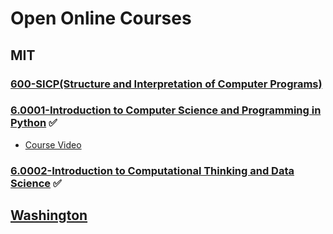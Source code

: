 # Open Online Courses

## MIT
### [600-SICP(Structure and Interpretation of Computer Programs)](https://ocw.mit.edu/courses/electrical-engineering-and-computer-science/6-001-structure-and-interpretation-of-computer-programs-spring-2005/)
### [6.0001-Introduction to Computer Science and Programming in Python](https://ocw.mit.edu/courses/electrical-engineering-and-computer-science/6-0001-introduction-to-computer-science-and-programming-in-python-fall-2016/) ✅
* [Course Video](https://www.youtube.com/playlist?list=PLUl4u3cNGP619EG1wp0kT-7rDE_Az5TNd)

### [6.0002-Introduction to Computational Thinking and Data Science](https://ocw.mit.edu/courses/electrical-engineering-and-computer-science/6-0002-introduction-to-computational-thinking-and-data-science-fall-2016/) ✅

## [Washington](https://courses.cs.washington.edu/courses)
